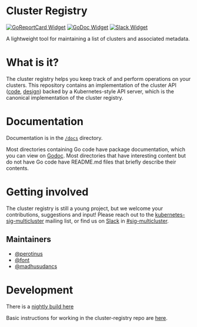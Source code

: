 # Cluster Registry

[![GoReportCard Widget]][GoReportCard] [![GoDoc Widget]][GoDoc] [![Slack Widget]][Slack]

[GoDoc]: https://godoc.org/k8s.io/cluster-registry
[GoDoc Widget]: https://godoc.org/k8s.io/cluster-registry?status.svg
[Slack]: http://slack.kubernetes.io#sig-multicluster
[Slack Widget]: https://s3.eu-central-1.amazonaws.com/ngtuna/join-us-on-slack.png
[GoReportCard Widget]: https://goreportcard.com/badge/k8s.io/cluster-registry
[GoReportCard]: https://goreportcard.com/report/k8s.io/cluster-registry

A lightweight tool for maintaining a list of clusters and associated metadata.

# What is it?

The cluster registry helps you keep track of and perform operations on your
clusters. This repository contains an implementation of the cluster API
([code](https://github.com/kubernetes/cluster-registry/tree/master/pkg/apis/clusterregistry),
[design](https://github.com/kubernetes/cluster-registry/tree/master/docs/api_design.md))
backed by a Kubernetes-style API server, which is the canonical implementation
of the cluster registry.

# Documentation

Documentation is in the
[`/docs`](https://github.com/kubernetes/cluster-registry/tree/master/docs/)
directory.

Most directories containing Go code have package documentation, which you can
view on [Godoc](https://godoc.org/k8s.io/cluster-registry). Most directories
that have interesting content but do not have Go code have README.md files that
briefly describe their contents.

# Getting involved

The cluster registry is still a young project, but we welcome your
contributions, suggestions and input! Please reach out to the
[kubernetes-sig-multicluster](https://groups.google.com/forum/#!forum/kubernetes-sig-multicluster)
mailing list, or find us on
[Slack](https://github.com/kubernetes/community/blob/master/communication.md#social-media)
in [#sig-multicluster](https://kubernetes.slack.com/messages/sig-multicluster/).

## Maintainers

-   [@perotinus](https://github.com/perotinus)
-   [@font](https://github.com/font)
-   [@madhusudancs](https://github.com/madhusudancs)

# Development

There is a [nightly build here](https://k8s-testgrid.appspot.com/sig-multicluster-cluster-registry)

Basic instructions for working in the cluster-registry repo are
[here](https://github.com/kubernetes/cluster-registry/tree/master/docs/development.md).
